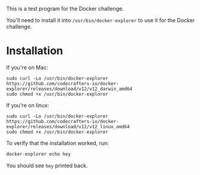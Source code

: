 This is a test program for the Docker challenge.

You'll need to install it into `/usr/bin/docker-explorer` to use it for the
Docker challenge.

# Installation

If you're on Mac: 

```
sudo curl -Lo /usr/bin/docker-explorer https://github.com/codecrafters-io/docker-explorer/releases/download/v12/v12_darwin_amd64
sudo chmod +x /usr/bin/docker-explorer
```

If you're on linux: 

```
sudo curl -Lo /usr/bin/docker-explorer https://github.com/codecrafters-io/docker-explorer/releases/download/v12/v12_linux_amd64
sudo chmod +x /usr/bin/docker-explorer
```

To verify that the installation worked, run: 

``` sh
docker-explorer echo hey
```

You should see `hey` printed back. 

